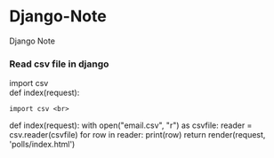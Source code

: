 # Django-Note
Django Note


### Read csv file in django

import csv <br>
def index(request):

    import csv <br>
def index(request):
    with open("email.csv", "r") as csvfile:
        reader = csv.reader(csvfile)
        for row in reader:
            print(row)
    return render(request, 'polls/index.html')
